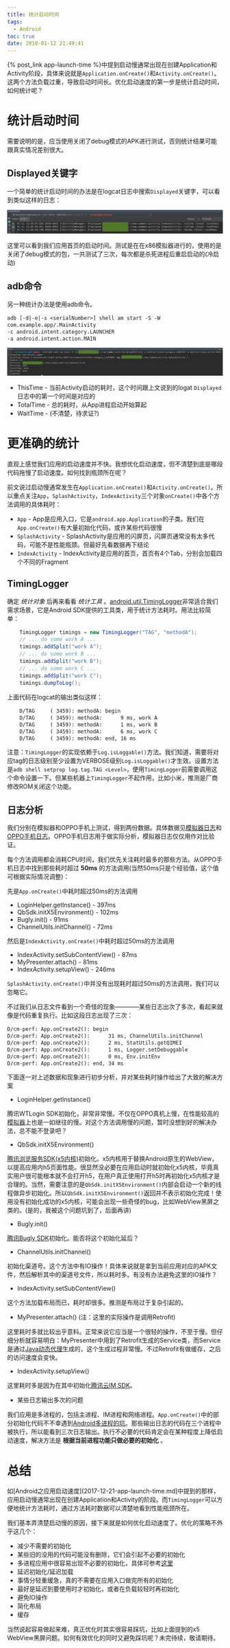 ```yaml
---
title: 统计启动时间
tags:
  - Android
toc: true
date: 2018-01-12 21:49:41
---
```


{% post_link app-launch-time %}中提到启动慢通常出现在创建Application和Activity阶段，具体来说就是`Application.onCreate()`和`Activity.onCreate()`。这两个方法负载过重，导致启动时间长。优化启动速度的第一步是统计启动时间，如何统计呢？
<!--more-->

# 统计启动时间
需要说明的是，应当使用关闭了debug模式的APK进行测试，否则统计结果可能跟真实情况差别很大。

## Displayed关键字
一个简单的统计启动时间的办法是在logcat日志中搜索`Displayed`关键字，可以看到类似这样的日志：

![](/images/1515746480768.png)

这里可以看到我们应用首页的启动时间。测试是在在x86模拟器进行的，使用的是关闭了debug模式的包，一共测试了三次，每次都是杀死进程后重启启动的(冷启动)

## adb命令
另一种统计办法是使用adb命令。

```
adb [-d|-e|-s <serialNumber>] shell am start -S -W
com.example.app/.MainActivity
-c android.intent.category.LAUNCHER
-a android.intent.action.MAIN
```

![](/images/1515747098555.png)

+ ThisTime - 当前Activity启动的耗时，这个时间跟上文说到的logat `Displayed`日志中的第一个时间是对应的
+ TotalTime - 总的耗时，从App进程启动开始算起
+ WaitTime - (不清楚，待求证?)

# 更准确的统计
直观上感觉我们应用的启动速度并不快。我想优化启动速度，但不清楚到底是哪段代码拖慢了启动速度。如何找到瓶颈所在呢？

前文说过启动慢通常发生在`Application.onCreate()`和`Activity.onCreate()`。所以重点关注`App`，`SplashActivity`，`IndexActivity`三个对象`onCreate()`中各个方法调用的具体耗时：

- `App` - App是应用入口，它是`android.app.Application`的子类。我们在`App.onCreate()`有大量初始化代码，或许某些代码很慢
- `SplashActivity` - SplashActivity是应用的闪屏页，闪屏页通常没有太多代码，可能不是性能瓶颈。但最好先看数据再下结论
- `IndexActivity` - IndexActivity是应用的首页，首页有4个Tab，分别会加载四个不同的Fragment

## TimingLogger
确定 _统计对象_ 后再来看看 _统计工具_ 。[android.util.TimingLogger](https://developer.android.com/reference/android/util/TimingLogger.html)非常适合我们需求场景，它是Android SDK提供的工具类，用于统计方法耗时。用法比较简单：

```java
    TimingLogger timings = new TimingLogger("TAG", "methodA");
    // ... do some work A ...
    timings.addSplit("work A");
    // ... do some work B ...
    timings.addSplit("work B");
    // ... do some work C ...
    timings.addSplit("work C");
    timings.dumpToLog();
```

上面代码在logcat的输出类似这样：

```
    D/TAG     ( 3459): methodA: begin
    D/TAG     ( 3459): methodA:      9 ms, work A
    D/TAG     ( 3459): methodA:      1 ms, work B
    D/TAG     ( 3459): methodA:      6 ms, work C
    D/TAG     ( 3459): methodA: end, 16 ms
```

注意：`TimingLogger`的实现依赖于`Log.isLoggable()`方法。我们知道，需要将对应tag的日志级别至少设置为VERBOSE级别`Log.isLoggable()`才生效。设置方法是`adb shell setprop log.tag.TAG <Level>`，使用`TimingLogger`前需要调用这个命令设置一下。但某些机器上`TimingLogger`不起作用，比如小米，推测是厂商修改ROM关闭这个功能。

## 日志分析
我们分别在模拟器和OPPO手机上测试，得到两份数据。具体数据见[模拟器日志](timing-log-emualtor.txt)和[OPPO手机日志](timing-log-oppo.txt)。OPPO手机日志用于做实际分析，模拟器日志仅仅用作对比验证。

每个方法调用都会消耗CPU时间，我们优先关注耗时最多的那些方法。从OPPO手机日志中找到那些耗时超过 **50ms** 的方法调用(当然50ms只是个经验值，这个值可根据实际情况调整)：

先是`App.onCreate()`中耗时超过50ms的方法调用

+ LoginHelper.getInstance() - 397ms
+ QbSdk.initX5Environment() - 102ms
+ Bugly.init() - 91ms
+ ChannelUtils.initChannel() - 72ms

然后是`IndexActivity.onCreate()`中耗时超过50ms的方法调用

+ IndexActivity.setSubContentView() - 87ms
+ MyPresenter.attach() - 81ms
+ IndexActivity.setupView() - 246ms

`SplashActivity.onCreate()`中并没有出现耗时超过50ms的方法调用，我们可以忽略它。

不过我们从日志文件看到一个奇怪的现象————某些日志出次了多次，看起来就像是代码重复执行。比如这段日志出现了三次：

```
D/cm-perf: App.onCreate2(): begin
D/cm-perf: App.onCreate2():      31 ms, ChannelUtils.initChannel
D/cm-perf: App.onCreate2():      2 ms, StatUtils.getQIMEI
D/cm-perf: App.onCreate2():      1 ms, Logger.setDebuggable
D/cm-perf: App.onCreate2():      0 ms, Env.initEnv
D/cm-perf: App.onCreate2(): end, 34 ms
```

下面逐一对上述数据和现象进行初步分析，并对某些耗时操作给出了大致的解决方案

+ LoginHelper.getInstance() 

腾讯WTLogin SDK初始化，非常非常慢。不仅在OPPO真机上慢，在性能较高的[模拟器](timing-log-emualtor.txt)上也是一如继往的慢。对这个方法调用慢的问题，暂时没想到好的解决办法，总不能不登录吧？

+ QbSdk.initX5Environment()

[腾讯浏览服务SDK(x5内核)](https://x5.tencent.com/tbs/)初始化。x5内核用于替换Android原生的WebView，以提高应用内h5页面性能。很显然没必要在应用启动时就初始化x5内核，毕竟真实用户很可能根本就不会打开h5，在用户真正使用打开h5时再初始化x5内核才是合理的。当然，需要注意的是`QbSdk.initX5Environment()`内部会启动一个新的线程做异步初始化。所以`QbSdk.initX5Environment()`返回并不表示初始化完成！使用没有初始化成功的x5内核，可能会出现一些奇怪的bug，比如WebView黑屏之类的。(是的，我被这个问题坑到了，后面再讲)

+ Bugly.init()

[腾讯Bugly SDK](https://bugly.qq.com/v2/)初始化。能否将这个初始化延后？

+ ChannelUtils.initChannel()

初始化渠道号。这个方法中有IO操作！具体来说就是拿到当前应用对应的APK文件，然后解析其中的渠道号文件，所以耗时多。有没有办法避免这里的IO操作？

+ IndexActivity.setSubContentView()

这个方法加载布局而已，耗时却很多。推测是布局过于复杂引起的。

+ MyPresenter.attach() (注：这里的实际操作是调用Retrofit)

这里耗时多就比较出乎意料。正常来说它应当是一个很轻的操作，不至于慢。但仔细分析就容易明白：MyPresenter中用到了Retrofit生成的Service类，而Service是通过[Java动态代理](https://github.com/square/retrofit/blob/master/retrofit/src/main/java/retrofit2/Retrofit.java#L133)生成的，这个生成过程非常慢。不过Retrofit有做缓存，之后的访问速度会变快。

+ IndexActivity.setupView()

这里耗时多是因为在其中初始化[腾讯云IM SDK](https://cloud.tencent.com/product/im)。

+ 某些日志输出多次的问题

我们应用是多进程的，包括主进程、IM进程和网络进程。`App.onCreate()`中的部分初始化代码不不幸遇到[Android多进程的坑](http://yifeng.studio/2017/06/16/android-multi-process-things/)。那些输出日志的代码在三个进程中被执行，所以能看到三次日志输出。执行不必要的代码肯定会在某种程度上降低启动速度，解决方法是 **根据当前进程功能只做必要的初始化** 。

# 总结
如[Android之应用启动速度](2017-12-21-app-launch-time.md]中提到的那样，应用启动慢通常出现在创建Application和Activity的阶段。而`TimingLogger`可以方便地统计方法耗时，通过方法耗时数据可以清楚地看到性能瓶颈所在。

我们基本弄清楚启动慢的原因，接下来就是如何优化启动速度了。优化的策略不外乎这几个：

+ 减少不需要的初始化
 + 某些旧的没用的代码可能没有删除，它们会引起不必要的初始化
 + 多进程应用中很容易出现不必要的初始化，具体可参考[这里](http://yifeng.studio/2017/06/16/android-multi-process-things/)
+ 延迟初始化/延迟加载
 + 事情分轻重缓急，真的不需要在应用入口做完所有的初始化
 + 最好是延迟到要使用时才初始化，或者在负载较轻时再初始化
+ 避免IO操作
+ 简化布局
+ 缓存

当然说起容易做起来难，真正优化时其实很容易踩坑，比如上面提到的x5 WebView黑屏问题。如何有效优化的同时又避免踩坑呢？未完待续，敬请期待。